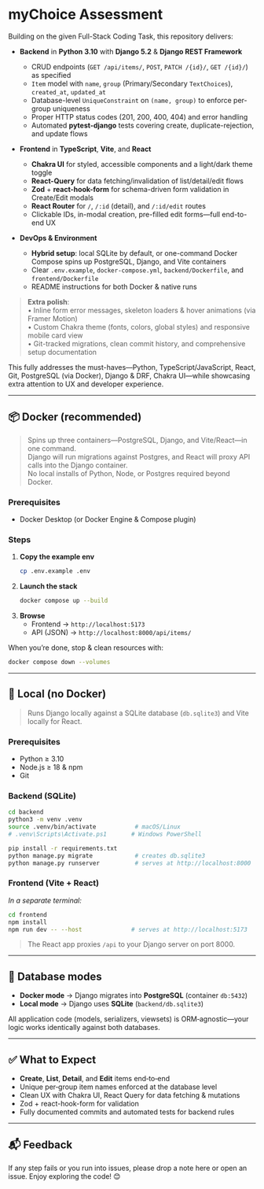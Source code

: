 # myChoice Assessment

Building on the given Full-Stack Coding Task, this repository delivers:

- **Backend** in **Python 3.10** with **Django 5.2** & **Django REST Framework**  
  - CRUD endpoints (`GET /api/items/`, `POST`, `PATCH /{id}/`, `GET /{id}/`) as specified  
  - `Item` model with `name`, `group` (Primary/Secondary `TextChoices`), `created_at`, `updated_at`  
  - Database-level `UniqueConstraint` on `(name, group)` to enforce per-group uniqueness  
  - Proper HTTP status codes (201, 200, 400, 404) and error handling  
  - Automated **pytest-django** tests covering create, duplicate-rejection, and update flows  

- **Frontend** in **TypeScript**, **Vite**, and **React**  
  - **Chakra UI** for styled, accessible components and a light/dark theme toggle  
  - **React-Query** for data fetching/invalidation of list/detail/edit flows  
  - **Zod** + **react-hook-form** for schema-driven form validation in Create/Edit modals  
  - **React Router** for `/`, `/:id` (detail), and `/:id/edit` routes  
  - Clickable IDs, in-modal creation, pre-filled edit forms—full end-to-end UX  

- **DevOps & Environment**  
  - **Hybrid setup**: local SQLite by default, or one-command Docker Compose spins up PostgreSQL, Django, and Vite containers  
  - Clear `.env.example`, `docker-compose.yml`, `backend/Dockerfile`, and `frontend/Dockerfile`  
  - README instructions for both Docker & native runs  

> **Extra polish**:  
> • Inline form error messages, skeleton loaders & hover animations (via Framer Motion)  
> • Custom Chakra theme (fonts, colors, global styles) and responsive mobile card view  
> • Git-tracked migrations, clean commit history, and comprehensive setup documentation  

This fully addresses the must-haves—Python, TypeScript/JavaScript, React, Git, PostgreSQL (via Docker), Django & DRF, Chakra UI—while showcasing extra attention to UX and developer experience.  

---

## 📦 Docker (recommended)

> Spins up three containers—PostgreSQL, Django, and Vite/React—in one command.  
> Django will run migrations against Postgres, and React will proxy API calls into the Django container.  
> No local installs of Python, Node, or Postgres required beyond Docker.

### Prerequisites

- Docker Desktop (or Docker Engine & Compose plugin)

### Steps

1. **Copy the example env**  
   ```bash
   cp .env.example .env
   ```
2. **Launch the stack**  
   ```bash
   docker compose up --build
   ```
3. **Browse**  
   - Frontend → `http://localhost:5173`  
   - API (JSON) → `http://localhost:8000/api/items/`  

When you’re done, stop & clean resources with:  
```bash
docker compose down --volumes
```

---

## 🏃 Local (no Docker)

> Runs Django locally against a SQLite database (`db.sqlite3`) and Vite locally for React.

### Prerequisites

- Python ≥ 3.10  
- Node.js ≥ 18 & npm  
- Git  

### Backend (SQLite)

```bash
cd backend
python3 -m venv .venv
source .venv/bin/activate           # macOS/Linux
# .venv\Scripts\Activate.ps1       # Windows PowerShell

pip install -r requirements.txt
python manage.py migrate            # creates db.sqlite3
python manage.py runserver          # serves at http://localhost:8000
```

### Frontend (Vite + React)

_In a separate terminal:_

```bash
cd frontend
npm install
npm run dev -- --host              # serves at http://localhost:5173
```

> The React app proxies `/api` to your Django server on port 8000.  

---

## 🔀 Database modes

- **Docker mode** → Django migrates into **PostgreSQL** (container `db:5432`)  
- **Local mode** → Django uses **SQLite** (`backend/db.sqlite3`)  

All application code (models, serializers, viewsets) is ORM‐agnostic—your logic works identically against both databases.

---

## ✅ What to Expect

- **Create**, **List**, **Detail**, and **Edit** items end‐to‐end  
- Unique per‐group item names enforced at the database level  
- Clean UX with Chakra UI, React Query for data fetching & mutations  
- Zod + react-hook-form for validation  
- Fully documented commits and automated tests for backend rules  

---

## 📬 Feedback

If any step fails or you run into issues, please drop a note here or open an issue. Enjoy exploring the code! 😊  
